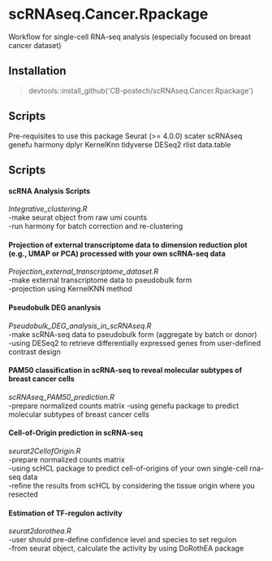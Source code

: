 # scRNAseq.Cancer.Rpackage

Workflow for single-cell RNA-seq analysis (especially focused on breast cancer dataset)

## Installation

> devtools::install_github('CB-postech/scRNAseq.Cancer.Rpackage')

## Scripts
Pre-requisites to use this package
Seurat (>= 4.0.0)
scater
scRNAseq
genefu
harmony
dplyr
KernelKnn
tidyverse
DESeq2
rlist
data.table

## Scripts

#### scRNA Analysis Scripts
*Integrative_clustering.R*   
-make seurat object from raw umi counts    
-run harmony for batch correction and re-clustering    

#### Projection of external transcriptome data to dimension reduction plot (e.g., UMAP or PCA) processed with your own scRNA-seq data
*Projection_external_transcriptome_dataset.R*    
-make external transcriptome data to pseudobulk form    
-projection using KernelKNN method

#### Pseudobulk DEG ananlysis 
*Pseudobulk_DEG_analysis_in_scRNAseq.R*    
-make scRNA-seq data to pseudobulk form (aggregate by batch or donor)    
-using DESeq2 to retrieve differentially expressed genes from user-defined contrast design    

#### PAM50 classification in scRNA-seq to reveal molecular subtypes of breast cancer cells
*scRNAseq_PAM50_prediction.R*    
-prepare normalized counts matrix
-using genefu package to predict molecular subtypes of breast cancer cells

#### Cell-of-Origin prediction in scRNA-seq 
*seurat2CellofOrigin.R*    
-prepare normalized counts matrix    
-using scHCL package to predict cell-of-origins of your own single-cell rna-seq data    
-refine the results from scHCL by considering the tissue origin where you resected    

#### Estimation of TF-regulon activity
*seurat2dorothea.R*    
-user should pre-define confidence level and species to set regulon    
-from seurat object, calculate the activity by using DoRothEA package    

